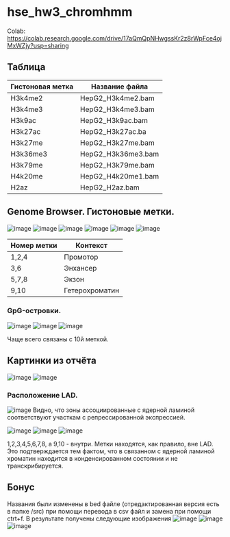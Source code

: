 # hse_hw3_chromhmm
Colab: https://colab.research.google.com/drive/17aQmQpNHwgssKr2z8rWpFce4ojMxWZjy?usp=sharing
## Таблица
| Гистоновая метка | Название файла |
|------------------|----------------|
| H3k4me2 | HepG2_H3k4me2.bam |
| H3k4me3 | HepG2_H3k4me3.bam |
| H3k9ac  | HepG2_H3k9ac.bam  |
| H3k27ac | HepG2_H3k27ac.ba  |
| H3k27me | HepG2_H3k27me.bam |
| H3k36me3  | HepG2_H3k36me3.bam  |
| H3k79me | HepG2_H3k79me.bam |
| H4k20me | HepG2_H4k20me1.bam  |
| H2az  | HepG2_H2az.bam  |
## Genome Browser. Гистоновые метки.
![image](https://user-images.githubusercontent.com/93263163/160469012-88461eff-7db7-4845-afb7-d7fdefb9a687.png)
![image](https://user-images.githubusercontent.com/93263163/160477294-fea2e7bc-a626-4c1e-a1ca-b70e4f9104ce.png)
![image](https://user-images.githubusercontent.com/93263163/160479331-b4e091f8-f74f-4efd-be74-289d207c3ec0.png)
![image](https://user-images.githubusercontent.com/93263163/160493931-ee668ac4-4c88-4333-80d0-31510c363dc2.png)
![image](https://user-images.githubusercontent.com/93263163/160494756-778db1a6-ffca-4c6b-9ab9-34e7ff250f3a.png)
![image](https://user-images.githubusercontent.com/93263163/160496094-d952dc0d-d765-479d-87de-1919323aa542.png)


| Номер метки | Контекст |
|-------------|----------|
| 1,2,4 | Промотор |
| 3,6 | Энхансер |
| 5,7,8 | Экзон |
| 9,10 | Гетерохроматин |

### GpG-островки.
![image](https://user-images.githubusercontent.com/93263163/160499241-95cf7f6d-59e4-4faa-bb30-306c79433d56.png)
![image](https://user-images.githubusercontent.com/93263163/160499485-8830d195-255a-4fc4-9344-c0a5ce9a60f5.png)
![image](https://user-images.githubusercontent.com/93263163/160499754-e1c8e2d7-fa29-4382-b0f5-b2b5e54a541b.png)

Чаще всего связаны с 10й меткой.

## Картинки из отчёта
![image](https://user-images.githubusercontent.com/93263163/160468439-9729e415-86a7-48d2-9794-dac0f495b1fb.png)
![image](https://user-images.githubusercontent.com/93263163/160468628-cbfe0696-194b-4970-b4bc-da6f984867f7.png)

### Расположение LAD.
![image](https://user-images.githubusercontent.com/93263163/160503446-1dbb6d17-dd61-4993-9aa9-18791fa17a4f.png)
Видно, что зоны ассоциированные с ядерной ламиной соответствуют участкам с репрессированной экспрессией.

![image](https://user-images.githubusercontent.com/93263163/160589781-266ffcca-0cfe-42e0-ab35-e99ce7d29f76.png)
![image](https://user-images.githubusercontent.com/93263163/160592132-fe82c6f4-f84b-4f80-9522-cfd67c26940a.png)
![image](https://user-images.githubusercontent.com/93263163/160592173-1057f1f5-a81c-48e2-98dd-be3372807081.png)

1,2,3,4,5,6,7,8, а 9,10 - внутри. Метки находятся, как правило, вне LAD. Это подтверждается тем фактом, что в связанном с ядерной ламиной хроматин находится в конденсированном состоянии и не транскрибируется.

## Бонус
Названия были изменены в bed файле (отредактированная версия есть в папке /src) при помощи перевода в csv файл и замена при помощи ctrt+f. В результате получены следующие изображения
![image](https://user-images.githubusercontent.com/93263163/160655762-41412b44-097d-4e46-9141-f8fe70d0b0ee.png)
![image](https://user-images.githubusercontent.com/93263163/160656044-0eb0a141-cafe-4ea3-a4d5-b6a0b03467c6.png)
![image](https://user-images.githubusercontent.com/93263163/160656109-42225047-56a8-449a-beaa-5584be5a405d.png)

